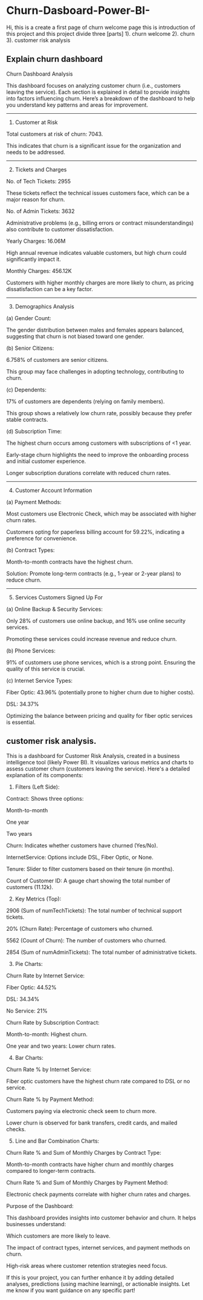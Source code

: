 # Churn-Dasboard-Power-BI-
Hi, this is a create a first page of churn welcome page this is introduction of this project and this project divide three [parts] 
1). churn welcome 
2). churn
3). customer risk analysis

## Explain churn dashboard

Churn Dashboard Analysis

This dashboard focuses on analyzing customer churn (i.e., customers leaving the service). Each section is explained in detail to provide insights into factors influencing churn. Here’s a breakdown of the dashboard to help you understand key patterns and areas for improvement.


---

1. Customer at Risk

Total customers at risk of churn: 7043.

This indicates that churn is a significant issue for the organization and needs to be addressed.



---

2. Tickets and Charges

No. of Tech Tickets: 2955

These tickets reflect the technical issues customers face, which can be a major reason for churn.


No. of Admin Tickets: 3632

Administrative problems (e.g., billing errors or contract misunderstandings) also contribute to customer dissatisfaction.


Yearly Charges: 16.06M

High annual revenue indicates valuable customers, but high churn could significantly impact it.


Monthly Charges: 456.12K

Customers with higher monthly charges are more likely to churn, as pricing dissatisfaction can be a key factor.




---

3. Demographics Analysis

(a) Gender Count:

The gender distribution between males and females appears balanced, suggesting that churn is not biased toward one gender.


(b) Senior Citizens:

6.758% of customers are senior citizens.

This group may face challenges in adopting technology, contributing to churn.


(c) Dependents:

17% of customers are dependents (relying on family members).

This group shows a relatively low churn rate, possibly because they prefer stable contracts.


(d) Subscription Time:

The highest churn occurs among customers with subscriptions of <1 year.

Early-stage churn highlights the need to improve the onboarding process and initial customer experience.

Longer subscription durations correlate with reduced churn rates.



---

4. Customer Account Information

(a) Payment Methods:

Most customers use Electronic Check, which may be associated with higher churn rates.

Customers opting for paperless billing account for 59.22%, indicating a preference for convenience.


(b) Contract Types:

Month-to-month contracts have the highest churn.

Solution: Promote long-term contracts (e.g., 1-year or 2-year plans) to reduce churn.



---

5. Services Customers Signed Up For

(a) Online Backup & Security Services:

Only 28% of customers use online backup, and 16% use online security services.

Promoting these services could increase revenue and reduce churn.


(b) Phone Services:

91% of customers use phone services, which is a strong point. Ensuring the quality of this service is crucial.


(c) Internet Service Types:

Fiber Optic: 43.96% (potentially prone to higher churn due to higher costs).

DSL: 34.37%

Optimizing the balance between pricing and quality for fiber optic services is essential.


##  customer risk analysis.

This is a dashboard for Customer Risk Analysis, created in a business intelligence tool (likely Power BI). It visualizes various metrics and charts to assess customer churn (customers leaving the service). Here's a detailed explanation of its components:

1. Filters (Left Side):

Contract: Shows three options:

Month-to-month

One year

Two years


Churn: Indicates whether customers have churned (Yes/No).

InternetService: Options include DSL, Fiber Optic, or None.

Tenure: Slider to filter customers based on their tenure (in months).

Count of Customer ID: A gauge chart showing the total number of customers (11.12k).


2. Key Metrics (Top):

2906 (Sum of numTechTickets): The total number of technical support tickets.

20% (Churn Rate): Percentage of customers who churned.

5562 (Count of Churn): The number of customers who churned.

2854 (Sum of numAdminTickets): The total number of administrative tickets.


3. Pie Charts:

Churn Rate by Internet Service:

Fiber Optic: 44.52%

DSL: 34.34%

No Service: 21%


Churn Rate by Subscription Contract:

Month-to-month: Highest churn.

One year and two years: Lower churn rates.



4. Bar Charts:

Churn Rate % by Internet Service:

Fiber optic customers have the highest churn rate compared to DSL or no service.


Churn Rate % by Payment Method:

Customers paying via electronic check seem to churn more.

Lower churn is observed for bank transfers, credit cards, and mailed checks.



5. Line and Bar Combination Charts:

Churn Rate % and Sum of Monthly Charges by Contract Type:

Month-to-month contracts have higher churn and monthly charges compared to longer-term contracts.


Churn Rate % and Sum of Monthly Charges by Payment Method:

Electronic check payments correlate with higher churn rates and charges.



Purpose of the Dashboard:

This dashboard provides insights into customer behavior and churn. It helps businesses understand:

Which customers are more likely to leave.

The impact of contract types, internet services, and payment methods on churn.

High-risk areas where customer retention strategies need focus.


If this is your project, you can further enhance it by adding detailed analyses, predictions (using machine learning), or actionable insights. Let me know if you want guidance on any specific part!
